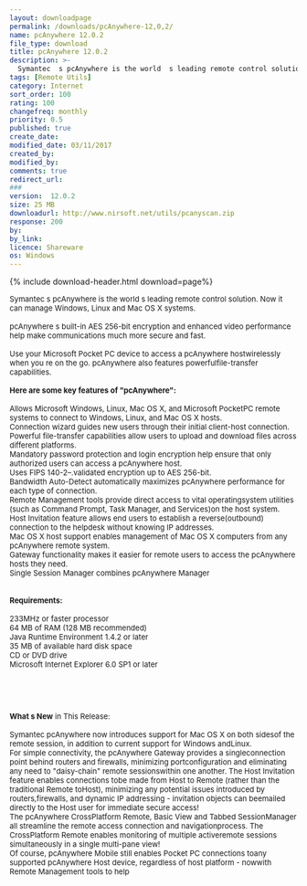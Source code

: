 ```yaml
---
layout: downloadpage
permalink: /downloads/pcAnywhere-12,0,2/
name: pcAnywhere 12.0.2
file_type: download
title: pcAnywhere 12.0.2
description: >-
  Symantec  s pcAnywhere is the world  s leading remote control solution
tags: [Remote Utils]
category: Internet
sort_order: 100
rating: 100
changefreq: monthly
priority: 0.5
published: true
create_date: 
modified_date: 03/11/2017
created_by: 
modified_by: 
comments: true
redirect_url: 
### 
version:  12.0.2
size: 25 MB
downloadurl: http://www.nirsoft.net/utils/pcanyscan.zip
response: 200
by: 
by_link: 
licence: Shareware
os: Windows
---
```


{% include download-header.html download=page%}

<p style="fix-download-text !important">
<p><font size="2"><p>Symantec s pcAnywhere is the world s leading remote control solution. Now it can manage Windows, Linux and Mac OS X systems. <br />
<br />
pcAnywhere s built-in AES 256-bit encryption and enhanced video performance help make communications much more secure and fast.<br />
<br />
Use your Microsoft Pocket PC device to access a pcAnywhere hostwirelessly when you re on the go. pcAnywhere also features powerfulfile-transfer capabilities. <br />
<br />
<span><strong>Here are some key features of "pcAnywhere":</strong></span><br />
<br />
Allows Microsoft Windows, Linux, Mac OS X, and Microsoft PocketPC remote systems to connect to Windows, Linux, and Mac OS X hosts. <br />
Connection wizard guides new users through their initial client-host connection. <br />
Powerful file-transfer capabilities allow users to upload and download files across different platforms. <br />
Mandatory password protection and login encryption help ensure that only authorized users can access a pcAnywhere host. <br />
Uses FIPS 140-2–.validated encryption up to AES 256-bit. <br />
Bandwidth Auto-Detect automatically maximizes pcAnywhere performance for each type of connection. <br />
Remote Management tools provide direct access to vital operatingsystem utilities (such as Command Prompt, Task Manager, and Services)on the host system. <br />
Host Invitation feature allows end users to establish a reverse(outbound) connection to the helpdesk without knowing IP addresses. <br />
Mac OS X host support enables management of Mac OS X computers from any pcAnywhere remote system. <br />
Gateway functionality makes it easier for remote users to access the pcAnywhere hosts they need. <br />
Single Session Manager combines pcAnywhere Manager <br />
<br />
<br />
<span><strong>Requirements:</strong></span><br />
<br />
233MHz or faster processor</a> <br />
64 MB of RAM (128 MB recommended)<br />
Java Runtime Environment 1.4.2 or later <br />
35 MB of available hard disk space <br />
CD or DVD drive <br />
Microsoft Internet Explorer 6.0 SP1 or later</p>
<!-- google_ad_section_end -->
<p>&#160;</p>
<div class="celltext_big"><br />
<br />
<strong>What s New</strong> in This Release:<br />
<br />
Symantec pcAnywhere now introduces support for Mac OS X on both sidesof the remote session, in addition to current support for Windows andLinux. <br />
For simple connectivity, the pcAnywhere Gateway provides a singleconnection point behind routers and firewalls, minimizing portconfiguration and eliminating any need to "daisy-chain" remote sessionswithin one another. The Host Invitation feature enables connections tobe made from Host to Remote (rather than the traditional Remote toHost), minimizing any potential issues introduced by routers,firewalls, and dynamic IP addressing - invitation objects can beemailed directly to the Host user for immediate secure access!<br />
The pcAnywhere CrossPlatform Remote, Basic View and Tabbed SessionManager all streamline the remote access connection and navigationprocess. The CrossPlatform Remote enables monitoring of multiple activeremote sessions simultaneously in a single multi-pane view!<br />
Of course, pcAnywhere Mobile still enables Pocket PC connections toany supported pcAnywhere Host device, regardless of host platform - nowwith Remote Management tools to help</div></p></p>
